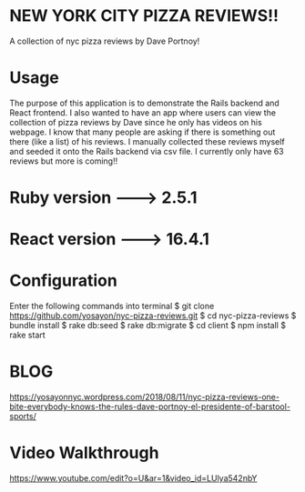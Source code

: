 # NEW YORK CITY PIZZA REVIEWS!!
A collection of nyc pizza reviews by Dave Portnoy!

# Usage
The purpose of this application is to demonstrate the Rails backend and React frontend. I also wanted to have an app where users can view the collection of pizza reviews by Dave since he only has videos on his webpage. I know that many people are asking if there is something out there (like a list) of his reviews. I manually collected these reviews myself and seeded it onto the Rails backend via csv file. I currently only have 63 reviews but more is coming!!

# Ruby version ---> 2.5.1
# React version ---> 16.4.1

# Configuration

Enter the following commands into terminal
$ git clone https://github.com/yosayon/nyc-pizza-reviews.git
$ cd nyc-pizza-reviews
$ bundle install
$ rake db:seed
$ rake db:migrate
$ cd client
$ npm install
$ rake start

# BLOG
https://yosayonnyc.wordpress.com/2018/08/11/nyc-pizza-reviews-one-bite-everybody-knows-the-rules-dave-portnoy-el-presidente-of-barstool-sports/

# Video Walkthrough
https://www.youtube.com/edit?o=U&ar=1&video_id=LUlya542nbY
